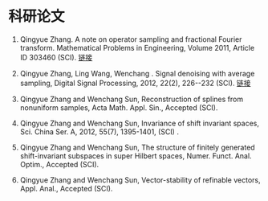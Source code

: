 # 科研论文
1. Qingyue Zhang. A note on operator sampling and fractional Fourier transform. Mathematical Problems in Engineering, Volume 2011, Article ID 303460 (SCI). <a href="https://www.hindawi.com/journals/mpe/2011/303460/">链接</a>

2. Qingyue Zhang, Ling Wang, Wenchang . Signal denoising with average sampling, Digital Signal Processing, 2012, 22(2), 226--232 (SCI). <a href="https://www.sciencedirect.com/science/article/abs/pii/S1051200411001916">链接</a>

3. Qingyue Zhang and Wenchang Sun, Reconstruction of splines from nonuniform samples, Acta Math. Appl. Sin., Accepted (SCI).

4. Qingyue Zhang and Wenchang Sun, Invariance of shift invariant spaces, Sci. China Ser. A, 2012, 55(7), 1395-1401, (SCI) .

5. Qingyue Zhang and Wenchang Sun, The structure of finitely generated shift-invariant subspaces in super Hilbert spaces, Numer. Funct. Anal. Optim., Accepted (SCI).

6. Qingyue Zhang and Wenchang Sun, Vector-stability of refinable vectors, Appl. Anal., Accepted (SCI).
